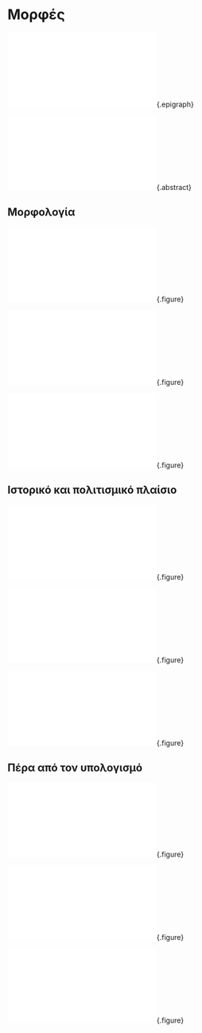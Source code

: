 # Μορφές 

![](lanier-instrument.md){.epigraph}

![](abs-forms.md){.abstract}

## Μορφολογία 

![](smalltalk-browser.md){.figure}

![](children-alto.md){.figure}

![](altair-teletype.md){.figure}

## Ιστορικό και πολιτισμικό πλαίσιο

![](xerox-alto.md){.figure}

![](adventure-videogame.md){.figure}

![](squeak.md){.figure}

## Πέρα από τον υπολογισμό 

![](spacewar-players.md){.figure}

![](vpl-data-glove.md){.figure}

![](vpl-data-suit.md){.figure}
